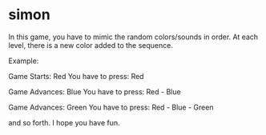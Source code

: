 # simon

In this game, you have to mimic the random colors/sounds in order. At each level, there is a new color added to the sequence. 

Example: 

Game Starts: Red
You have to press: Red

Game Advances: Blue
You have to press: Red - Blue

Game Advances: Green
You have to press: Red - Blue - Green

and so forth. I hope you have fun.
